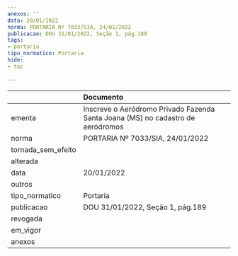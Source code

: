 ```yaml
---
anexos: ''
data: 20/01/2022
norma: PORTARIA Nº 7033/SIA, 24/01/2022
publicacao: DOU 31/01/2022, Seção 1, pág.189
tags:
- portaria
tipo_normatico: Portaria
hide: 
- toc 
 
---
```


|                    | Documento                                                                       |
|:-------------------|:--------------------------------------------------------------------------------|
| ementa             | Inscreve o Aeródromo Privado Fazenda Santa Joana (MS) no cadastro de aeródromos |
| norma              | PORTARIA Nº 7033/SIA, 24/01/2022                                                |
| tornada_sem_efeito |                                                                                 |
| alterada           |                                                                                 |
| data               | 20/01/2022                                                                      |
| outros             |                                                                                 |
| tipo_normatico     | Portaria                                                                        |
| publicacao         | DOU 31/01/2022, Seção 1, pág.189                                                |
| revogada           |                                                                                 |
| em_vigor           |                                                                                 |
| anexos             |                                                                                 |